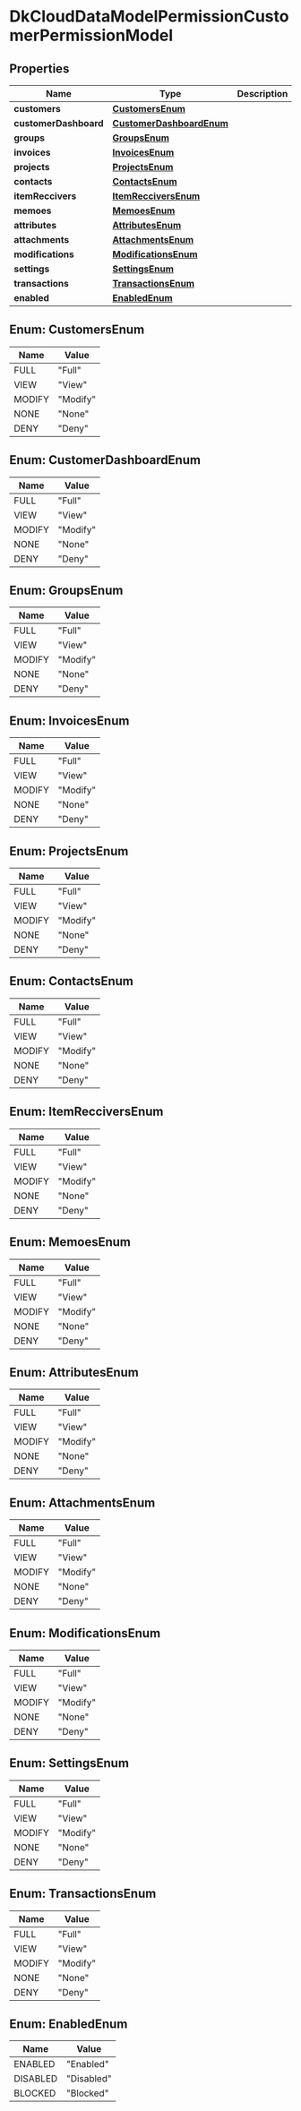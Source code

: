 
# DkCloudDataModelPermissionCustomerPermissionModel

## Properties
Name | Type | Description | Notes
------------ | ------------- | ------------- | -------------
**customers** | [**CustomersEnum**](#CustomersEnum) |  |  [optional]
**customerDashboard** | [**CustomerDashboardEnum**](#CustomerDashboardEnum) |  |  [optional]
**groups** | [**GroupsEnum**](#GroupsEnum) |  |  [optional]
**invoices** | [**InvoicesEnum**](#InvoicesEnum) |  |  [optional]
**projects** | [**ProjectsEnum**](#ProjectsEnum) |  |  [optional]
**contacts** | [**ContactsEnum**](#ContactsEnum) |  |  [optional]
**itemReccivers** | [**ItemRecciversEnum**](#ItemRecciversEnum) |  |  [optional]
**memoes** | [**MemoesEnum**](#MemoesEnum) |  |  [optional]
**attributes** | [**AttributesEnum**](#AttributesEnum) |  |  [optional]
**attachments** | [**AttachmentsEnum**](#AttachmentsEnum) |  |  [optional]
**modifications** | [**ModificationsEnum**](#ModificationsEnum) |  |  [optional]
**settings** | [**SettingsEnum**](#SettingsEnum) |  |  [optional]
**transactions** | [**TransactionsEnum**](#TransactionsEnum) |  |  [optional]
**enabled** | [**EnabledEnum**](#EnabledEnum) |  |  [optional]


<a name="CustomersEnum"></a>
## Enum: CustomersEnum
Name | Value
---- | -----
FULL | &quot;Full&quot;
VIEW | &quot;View&quot;
MODIFY | &quot;Modify&quot;
NONE | &quot;None&quot;
DENY | &quot;Deny&quot;


<a name="CustomerDashboardEnum"></a>
## Enum: CustomerDashboardEnum
Name | Value
---- | -----
FULL | &quot;Full&quot;
VIEW | &quot;View&quot;
MODIFY | &quot;Modify&quot;
NONE | &quot;None&quot;
DENY | &quot;Deny&quot;


<a name="GroupsEnum"></a>
## Enum: GroupsEnum
Name | Value
---- | -----
FULL | &quot;Full&quot;
VIEW | &quot;View&quot;
MODIFY | &quot;Modify&quot;
NONE | &quot;None&quot;
DENY | &quot;Deny&quot;


<a name="InvoicesEnum"></a>
## Enum: InvoicesEnum
Name | Value
---- | -----
FULL | &quot;Full&quot;
VIEW | &quot;View&quot;
MODIFY | &quot;Modify&quot;
NONE | &quot;None&quot;
DENY | &quot;Deny&quot;


<a name="ProjectsEnum"></a>
## Enum: ProjectsEnum
Name | Value
---- | -----
FULL | &quot;Full&quot;
VIEW | &quot;View&quot;
MODIFY | &quot;Modify&quot;
NONE | &quot;None&quot;
DENY | &quot;Deny&quot;


<a name="ContactsEnum"></a>
## Enum: ContactsEnum
Name | Value
---- | -----
FULL | &quot;Full&quot;
VIEW | &quot;View&quot;
MODIFY | &quot;Modify&quot;
NONE | &quot;None&quot;
DENY | &quot;Deny&quot;


<a name="ItemRecciversEnum"></a>
## Enum: ItemRecciversEnum
Name | Value
---- | -----
FULL | &quot;Full&quot;
VIEW | &quot;View&quot;
MODIFY | &quot;Modify&quot;
NONE | &quot;None&quot;
DENY | &quot;Deny&quot;


<a name="MemoesEnum"></a>
## Enum: MemoesEnum
Name | Value
---- | -----
FULL | &quot;Full&quot;
VIEW | &quot;View&quot;
MODIFY | &quot;Modify&quot;
NONE | &quot;None&quot;
DENY | &quot;Deny&quot;


<a name="AttributesEnum"></a>
## Enum: AttributesEnum
Name | Value
---- | -----
FULL | &quot;Full&quot;
VIEW | &quot;View&quot;
MODIFY | &quot;Modify&quot;
NONE | &quot;None&quot;
DENY | &quot;Deny&quot;


<a name="AttachmentsEnum"></a>
## Enum: AttachmentsEnum
Name | Value
---- | -----
FULL | &quot;Full&quot;
VIEW | &quot;View&quot;
MODIFY | &quot;Modify&quot;
NONE | &quot;None&quot;
DENY | &quot;Deny&quot;


<a name="ModificationsEnum"></a>
## Enum: ModificationsEnum
Name | Value
---- | -----
FULL | &quot;Full&quot;
VIEW | &quot;View&quot;
MODIFY | &quot;Modify&quot;
NONE | &quot;None&quot;
DENY | &quot;Deny&quot;


<a name="SettingsEnum"></a>
## Enum: SettingsEnum
Name | Value
---- | -----
FULL | &quot;Full&quot;
VIEW | &quot;View&quot;
MODIFY | &quot;Modify&quot;
NONE | &quot;None&quot;
DENY | &quot;Deny&quot;


<a name="TransactionsEnum"></a>
## Enum: TransactionsEnum
Name | Value
---- | -----
FULL | &quot;Full&quot;
VIEW | &quot;View&quot;
MODIFY | &quot;Modify&quot;
NONE | &quot;None&quot;
DENY | &quot;Deny&quot;


<a name="EnabledEnum"></a>
## Enum: EnabledEnum
Name | Value
---- | -----
ENABLED | &quot;Enabled&quot;
DISABLED | &quot;Disabled&quot;
BLOCKED | &quot;Blocked&quot;



